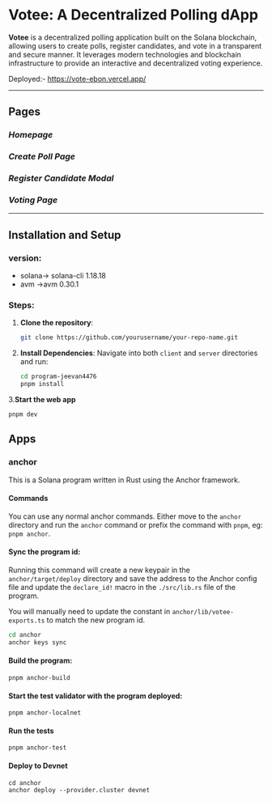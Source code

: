 # Votee: A Decentralized Polling dApp

**Votee** is a decentralized polling application built on the Solana blockchain, allowing users to create polls, register candidates, and vote in a transparent and secure manner. It leverages modern technologies and blockchain infrastructure to provide an interactive and decentralized voting experience.

Deployed:- https://vote-ebon.vercel.app/

---

## Pages

### *Homepage*
### *Create Poll Page*
### *Register Candidate Modal*
### *Voting Page*
---
## Installation and Setup

### version:
- solana-> solana-cli 1.18.18
- avm ->avm 0.30.1

### Steps:

1. **Clone the repository**:
    ```bash
    git clone https://github.com/yourusername/your-repo-name.git
    ```

2. **Install Dependencies**:
    Navigate into both `client` and `server` directories and run:

    ```bash
    cd program-jeevan4476
    pnpm install
     ```
3.**Start the web app**

```
pnpm dev
```

## Apps

### anchor

This is a Solana program written in Rust using the Anchor framework.

#### Commands

You can use any normal anchor commands. Either move to the `anchor` directory and run the `anchor` command or prefix the command with `pnpm`, eg: `pnpm anchor`.

#### Sync the program id:

Running this command will create a new keypair in the `anchor/target/deploy` directory and save the address to the Anchor config file and update the `declare_id!` macro in the `./src/lib.rs` file of the program.

You will manually need to update the constant in `anchor/lib/votee-exports.ts` to match the new program id.


```bash
cd anchor 
anchor keys sync
```

#### Build the program:

```shell
pnpm anchor-build
```

#### Start the test validator with the program deployed:

```shell
pnpm anchor-localnet
```

#### Run the tests

```shell
pnpm anchor-test
```

#### Deploy to Devnet

```shell
cd anchor 
anchor deploy --provider.cluster devnet
```
